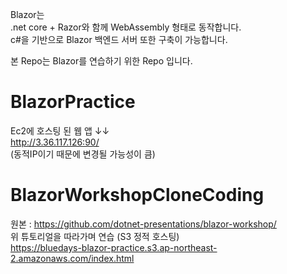 Blazor는  
.net core + Razor와 함께 WebAssembly 형태로 동작합니다.  
c#을 기반으로 Blazor 백엔드 서버 또한 구축이 가능합니다.  

본 Repo는 Blazor를 연습하기 위한 Repo 입니다.  

# BlazorPractice  
Ec2에 호스팅 된 웹 앱 ↓↓  
http://3.36.117.126:90/  
(동적IP이기 때문에 변경될 가능성이 큼)  

# BlazorWorkshopCloneCoding  
원본 : https://github.com/dotnet-presentations/blazor-workshop/  
위 튜토리얼을 따라가며 연습 (S3 정적 호스팅)  
https://bluedays-blazor-practice.s3.ap-northeast-2.amazonaws.com/index.html  
